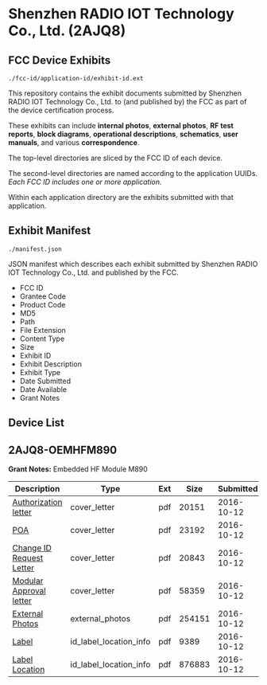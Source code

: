 # Shenzhen RADIO IOT Technology Co., Ltd. (2AJQ8)
## FCC Device Exhibits

```
./fcc-id/application-id/exhibit-id.ext
```

This repository contains the exhibit documents submitted by Shenzhen RADIO IOT Technology Co., Ltd. to (and published by) the FCC as part of the device certification process.

These exhibits can include **internal photos**, **external photos**, **RF test reports**, **block diagrams**, **operational descriptions**, **schematics**, **user manuals**, and various **correspondence**.

The top-level directories are sliced by the FCC ID of each device.

The second-level directories are named according to the application UUIDs. *Each FCC ID includes one or more application.*

Within each application directory are the exhibits submitted with that application. 

## Exhibit Manifest

```
./manifest.json
```

JSON manifest which describes each exhibit submitted by Shenzhen RADIO IOT Technology Co., Ltd. and published by the FCC.

- FCC ID
- Grantee Code
- Product Code
- MD5
- Path
- File Extension
- Content Type
- Size
- Exhibit ID
- Exhibit Description
- Exhibit Type
- Date Submitted
- Date Available
- Grant Notes

## Device List
## 2AJQ8-OEMHFM890
**Grant Notes:** Embedded HF Module M890

| Description | Type | Ext | Size | Submitted | Available |
| ----------- | ---- | --- | ---- | --------- | --------- |
| [Authorization letter](2AJQ8-OEMHFM890/aacaf4c8c82ee0e16c2675a70c2a2d6f/3160077.pdf) | cover_letter | pdf | 20151 | 2016-10-12 | 2016-10-12 |
| [POA](2AJQ8-OEMHFM890/aacaf4c8c82ee0e16c2675a70c2a2d6f/3160078.pdf) | cover_letter | pdf | 23192 | 2016-10-12 | 2016-10-12 |
| [Change ID Request Letter](2AJQ8-OEMHFM890/aacaf4c8c82ee0e16c2675a70c2a2d6f/3160079.pdf) | cover_letter | pdf | 20843 | 2016-10-12 | 2016-10-12 |
| [Modular Approval letter](2AJQ8-OEMHFM890/aacaf4c8c82ee0e16c2675a70c2a2d6f/3160080.pdf) | cover_letter | pdf | 58359 | 2016-10-12 | 2016-10-12 |
| [External Photos](2AJQ8-OEMHFM890/aacaf4c8c82ee0e16c2675a70c2a2d6f/3160081.pdf) | external_photos | pdf | 254151 | 2016-10-12 | 2016-10-12 |
| [Label](2AJQ8-OEMHFM890/aacaf4c8c82ee0e16c2675a70c2a2d6f/3160082.pdf) | id_label_location_info | pdf | 9389 | 2016-10-12 | 2016-10-12 |
| [Label Location](2AJQ8-OEMHFM890/aacaf4c8c82ee0e16c2675a70c2a2d6f/3160083.pdf) | id_label_location_info | pdf | 876883 | 2016-10-12 | 2016-10-12 |
